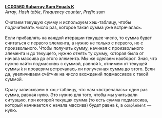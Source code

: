 <b>
<a href="https://leetcode.com/problems/subarray-sum-equals-k">LC00560 Subarray Sum Equals K</a>&nbsp;</b>
​
<br>
<i>Array</i>, <i>Hash table</i>, <i>Frequency counter</i>, <i>Prefix sum</i>
​
<br><br>
​
Считаем текущую сумму и используем хэш-таблицу, чтобы подсчитывать число раз, которое такая сумма уже встречалась.<br><br>Если прибавлять на каждой итерации текущее число, то сумма будет считаться с первого элемента, а нужно не только с первого, но с произвольного. Чтобы получить сумму, начиная с произвольного элемента и до текущего, нужно отнять ту сумму, которая была от начала массива до этого элемента. Мы же сделаем наоборот. Зная, что нужно найти подмассивы с суммой, равной <code>k</code>, отнимем от текущей суммы&nbsp;<code>k</code> и проверим встречалась ли полученная сумма до этого. Если да, увеличиваем счётчик на число вхождений подмассивов с такой суммой.
​
<br><br>Сразу записываем в хэш-таблицу, что нам «встречалась» один раз сумма, равная нулю. Это нужно для того, чтобы мы учитывали ситуацию, при которой текущая сумма (то есть сумма подмассива, который начинается с начала массива) будет равна <code>k</code>, а <code>complement</code> — нулю.
